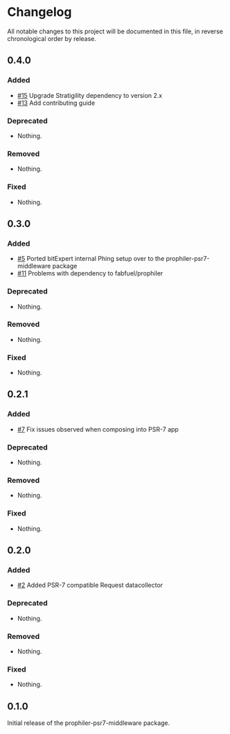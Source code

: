 # Changelog

All notable changes to this project will be documented in this file, in reverse chronological order by release.

## 0.4.0

### Added

-  [#15](https://github.com/bitExpert/prophiler-psr7-middleware/pull/15) Upgrade Stratigility dependency to version 2.x
-  [#13](https://github.com/bitExpert/prophiler-psr7-middleware/pull/13) Add contributing guide

### Deprecated

- Nothing.

### Removed

- Nothing.

### Fixed

- Nothing.

## 0.3.0

### Added

-  [#5](https://github.com/bitExpert/prophiler-psr7-middleware/pull/5) Ported bitExpert internal Phing setup over to the prophiler-psr7-middleware package 
-  [#11](https://github.com/bitExpert/prophiler-psr7-middleware/issues/11) Problems with dependency to fabfuel/prophiler

### Deprecated

- Nothing.

### Removed

- Nothing.

### Fixed

- Nothing.

## 0.2.1

### Added

-  [#7](https://github.com/bitExpert/prophiler-psr7-middleware/pull/7) Fix issues observed when composing into PSR-7 app 

### Deprecated

- Nothing.

### Removed

- Nothing.

### Fixed

- Nothing.

## 0.2.0

### Added

-  [#2](https://github.com/bitExpert/prophiler-psr7-middleware/pull/2) Added PSR-7 compatible Request datacollector 

### Deprecated

- Nothing.

### Removed

- Nothing.

### Fixed

- Nothing.

## 0.1.0

Initial release of the prophiler-psr7-middleware package.
